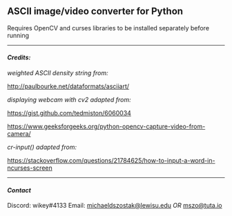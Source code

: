 ## **ASCII image/video converter for Python**


Requires OpenCV and curses libraries to be installed separately before running


---


#### ***Credits:***


*weighted ASCII density string from:* 

http://paulbourke.net/dataformats/asciiart/


*displaying webcam with cv2 adapted from:*

https://gist.github.com/tedmiston/6060034

https://www.geeksforgeeks.org/python-opencv-capture-video-from-camera/


*cr-input() adapted from:*

https://stackoverflow.com/questions/21784625/how-to-input-a-word-in-ncurses-screen


---


#### ***Contact***                                
Discord:  wikey#4133
Email:  michaeldszostak@lewisu.edu  *OR*  mszo@tuta.io
